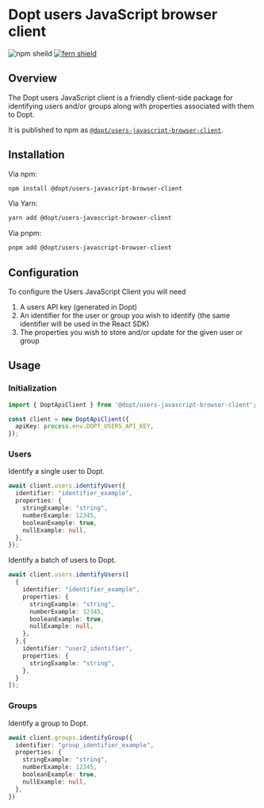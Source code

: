 # Dopt users JavaScript browser client

![npm sheild](https://img.shields.io/npm/v/%40dopt/users-javascript-browser-client)
[![fern shield](https://img.shields.io/badge/%F0%9F%8C%BF-SDK%20generated%20by%20Fern-brightgreen)](https://buildwithfern.com/?utm_source=dopt/users-javascript-browser-client/readme)

## Overview

The Dopt users JavaScript client is a friendly client-side package for identifying users and/or groups along with properties associated with them to Dopt.

It is published to npm as [`@dopt/users-javascript-browser-client`](https://www.npmjs.com/package/@dopt/users-javascript-browser-client).

## Installation

Via npm:

```bash
npm install @dopt/users-javascript-browser-client
```

Via Yarn:

```bash
yarn add @dopt/users-javascript-browser-client
```

Via pnpm:

```bash
pnpm add @dopt/users-javascript-browser-client
```

## Configuration

To configure the Users JavaScript Client you will need

1. A users API key (generated in Dopt)
1. An identifier for the user or group you wish to identify (the same identifier will be used in the React SDK)
1. The properties you wish to store and/or update for the given user or group


## Usage

### Initialization

```ts
import { DoptApiClient } from '@dopt/users-javascript-browser-client';

const client = new DoptApiClient({
  apiKey: process.env.DOPT_USERS_API_KEY,
});
```

### Users

Identify a single user to Dopt.

```ts
await client.users.identifyUser({
  identifier: "identifier_example",
  properties: {
    stringExample: "string",
    numberExample: 12345,
    booleanExample: true,
    nullExample: null,
  },
});
```

Identify a batch of users to Dopt.

```ts
await client.users.identifyUsers([
  {
    identifier: "identifier_example",
    properties: {
      stringExample: "string",
      numberExample: 12345,
      booleanExample: true,
      nullExample: null,
    },
  },{
    identifier: "user2_identifier",
    properties: {
      stringExample: "string",
    },
  }
]);
```

### Groups

Identify a group to Dopt.

```ts
await client.groups.identifyGroup({
  identifier: "group_identifier_example",
  properties: {
    stringExample: "string",
    numberExample: 12345,
    booleanExample: true,
    nullExample: null,
  },
})
```
